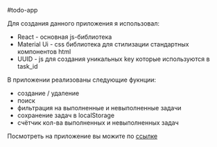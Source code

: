 #todo-app

Для создания данного приложения я использовал:
- React - основная js-библиотека
- Material Ui - css библиотека для стилизации стандартных компонентов html
- UUID - js для создания уникальных key которые используются в task_id

В приложении реализованы следующие фукнции:
- создание / удаление
- поиск
- фильтрация на выполненные и невыполненные задачи
- сохранение задач в localStorage
- счётчик кол-ва выполненных и невыполненных задач

 Посмотреть на приложение вы можите по <a target="_blank" href="https://chopperqt.github.io/simple-todo-app/">ссылке</a>
